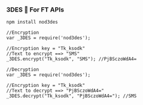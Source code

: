 ### 3DES 🔐 For FT APIs


`npm install nod3des`

```
//Encryption 
var _3DES = require('nod3des');

//Encryption key = "Tk_ksodk"
//Text to encrypt ==> "SMS"
_3DES.encrypt("Tk_ksodk", "SMS"); //PjBSczoWdA4=
```




```
//Decryption 
var _3DES = require('nod3des');

//Encryption key = "Tk_ksodk"
//Text to decrypt ==> "PjBSczoWdA4="
_3DES.decrypt("Tk_ksodk", "PjBSczoWdA4="); //SMS
```